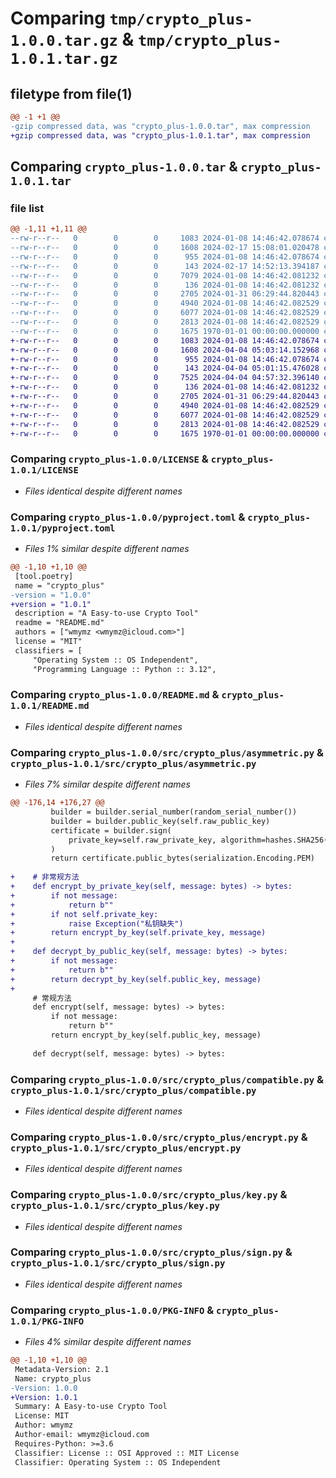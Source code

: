 # Comparing `tmp/crypto_plus-1.0.0.tar.gz` & `tmp/crypto_plus-1.0.1.tar.gz`

## filetype from file(1)

```diff
@@ -1 +1 @@
-gzip compressed data, was "crypto_plus-1.0.0.tar", max compression
+gzip compressed data, was "crypto_plus-1.0.1.tar", max compression
```

## Comparing `crypto_plus-1.0.0.tar` & `crypto_plus-1.0.1.tar`

### file list

```diff
@@ -1,11 +1,11 @@
--rw-r--r--   0        0        0     1083 2024-01-08 14:46:42.078674 crypto_plus-1.0.0/LICENSE
--rw-r--r--   0        0        0     1608 2024-02-17 15:08:01.020478 crypto_plus-1.0.0/pyproject.toml
--rw-r--r--   0        0        0      955 2024-01-08 14:46:42.078674 crypto_plus-1.0.0/README.md
--rw-r--r--   0        0        0      143 2024-02-17 14:52:13.394187 crypto_plus-1.0.0/src/crypto_plus/__init__.py
--rw-r--r--   0        0        0     7079 2024-01-08 14:46:42.081232 crypto_plus-1.0.0/src/crypto_plus/asymmetric.py
--rw-r--r--   0        0        0      136 2024-01-08 14:46:42.081232 crypto_plus-1.0.0/src/crypto_plus/base.py
--rw-r--r--   0        0        0     2705 2024-01-31 06:29:44.820443 crypto_plus-1.0.0/src/crypto_plus/compatible.py
--rw-r--r--   0        0        0     4940 2024-01-08 14:46:42.082529 crypto_plus-1.0.0/src/crypto_plus/encrypt.py
--rw-r--r--   0        0        0     6077 2024-01-08 14:46:42.082529 crypto_plus-1.0.0/src/crypto_plus/key.py
--rw-r--r--   0        0        0     2813 2024-01-08 14:46:42.082529 crypto_plus-1.0.0/src/crypto_plus/sign.py
--rw-r--r--   0        0        0     1675 1970-01-01 00:00:00.000000 crypto_plus-1.0.0/PKG-INFO
+-rw-r--r--   0        0        0     1083 2024-01-08 14:46:42.078674 crypto_plus-1.0.1/LICENSE
+-rw-r--r--   0        0        0     1608 2024-04-04 05:03:14.152968 crypto_plus-1.0.1/pyproject.toml
+-rw-r--r--   0        0        0      955 2024-01-08 14:46:42.078674 crypto_plus-1.0.1/README.md
+-rw-r--r--   0        0        0      143 2024-04-04 05:01:15.476028 crypto_plus-1.0.1/src/crypto_plus/__init__.py
+-rw-r--r--   0        0        0     7525 2024-04-04 04:57:32.396140 crypto_plus-1.0.1/src/crypto_plus/asymmetric.py
+-rw-r--r--   0        0        0      136 2024-01-08 14:46:42.081232 crypto_plus-1.0.1/src/crypto_plus/base.py
+-rw-r--r--   0        0        0     2705 2024-01-31 06:29:44.820443 crypto_plus-1.0.1/src/crypto_plus/compatible.py
+-rw-r--r--   0        0        0     4940 2024-01-08 14:46:42.082529 crypto_plus-1.0.1/src/crypto_plus/encrypt.py
+-rw-r--r--   0        0        0     6077 2024-01-08 14:46:42.082529 crypto_plus-1.0.1/src/crypto_plus/key.py
+-rw-r--r--   0        0        0     2813 2024-01-08 14:46:42.082529 crypto_plus-1.0.1/src/crypto_plus/sign.py
+-rw-r--r--   0        0        0     1675 1970-01-01 00:00:00.000000 crypto_plus-1.0.1/PKG-INFO
```

### Comparing `crypto_plus-1.0.0/LICENSE` & `crypto_plus-1.0.1/LICENSE`

 * *Files identical despite different names*

### Comparing `crypto_plus-1.0.0/pyproject.toml` & `crypto_plus-1.0.1/pyproject.toml`

 * *Files 1% similar despite different names*

```diff
@@ -1,10 +1,10 @@
 [tool.poetry]
 name = "crypto_plus"
-version = "1.0.0"
+version = "1.0.1"
 description = "A Easy-to-use Crypto Tool"
 readme = "README.md"
 authors = ["wmymz <wmymz@icloud.com>"]
 license = "MIT"
 classifiers = [
     "Operating System :: OS Independent",
     "Programming Language :: Python :: 3.12",
```

### Comparing `crypto_plus-1.0.0/README.md` & `crypto_plus-1.0.1/README.md`

 * *Files identical despite different names*

### Comparing `crypto_plus-1.0.0/src/crypto_plus/asymmetric.py` & `crypto_plus-1.0.1/src/crypto_plus/asymmetric.py`

 * *Files 7% similar despite different names*

```diff
@@ -176,14 +176,27 @@
         builder = builder.serial_number(random_serial_number())
         builder = builder.public_key(self.raw_public_key)
         certificate = builder.sign(
             private_key=self.raw_private_key, algorithm=hashes.SHA256()
         )
         return certificate.public_bytes(serialization.Encoding.PEM)
 
+    # 非常规方法
+    def encrypt_by_private_key(self, message: bytes) -> bytes:
+        if not message:
+            return b""
+        if not self.private_key:
+            raise Exception("私钥缺失")
+        return encrypt_by_key(self.private_key, message)
+
+    def decrypt_by_public_key(self, message: bytes) -> bytes:
+        if not message:
+            return b""
+        return decrypt_by_key(self.public_key, message)
+
     # 常规方法
     def encrypt(self, message: bytes) -> bytes:
         if not message:
             return b""
         return encrypt_by_key(self.public_key, message)
 
     def decrypt(self, message: bytes) -> bytes:
```

### Comparing `crypto_plus-1.0.0/src/crypto_plus/compatible.py` & `crypto_plus-1.0.1/src/crypto_plus/compatible.py`

 * *Files identical despite different names*

### Comparing `crypto_plus-1.0.0/src/crypto_plus/encrypt.py` & `crypto_plus-1.0.1/src/crypto_plus/encrypt.py`

 * *Files identical despite different names*

### Comparing `crypto_plus-1.0.0/src/crypto_plus/key.py` & `crypto_plus-1.0.1/src/crypto_plus/key.py`

 * *Files identical despite different names*

### Comparing `crypto_plus-1.0.0/src/crypto_plus/sign.py` & `crypto_plus-1.0.1/src/crypto_plus/sign.py`

 * *Files identical despite different names*

### Comparing `crypto_plus-1.0.0/PKG-INFO` & `crypto_plus-1.0.1/PKG-INFO`

 * *Files 4% similar despite different names*

```diff
@@ -1,10 +1,10 @@
 Metadata-Version: 2.1
 Name: crypto_plus
-Version: 1.0.0
+Version: 1.0.1
 Summary: A Easy-to-use Crypto Tool
 License: MIT
 Author: wmymz
 Author-email: wmymz@icloud.com
 Requires-Python: >=3.6
 Classifier: License :: OSI Approved :: MIT License
 Classifier: Operating System :: OS Independent
```

